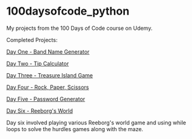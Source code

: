 # 100daysofcode_python
My projects from the 100 Days of Code course on Udemy.

Completed Projects:

[Day One - Band Name Generator](https://github.com/vosjon/100daysofcode_python/blob/main/day_one/bandnamegenerator.py)

[Day Two - Tip Calculator](https://github.com/vosjon/100daysofcode_python/blob/main/day_two/tipcalculator.py)

[Day Three - Treasure Island Game](https://github.com/vosjon/100daysofcode_python/blob/main/day_three/teasureisland.py)

[Day Four - Rock, Paper, Scissors](https://github.com/vosjon/100daysofcode_python/blob/main/day_four/rockpaperscissors.py)

[Day Five - Password Generator](https://github.com/vosjon/100daysofcode_python/blob/main/day_five/pypassword.py)

[Day Six - Reeborg's World](https://reeborg.ca/index_en.html)

Day six involved playing various Reeborg's world game and using while loops to solve the hurdles games along with the maze.
